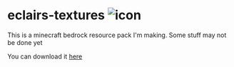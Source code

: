 # eclairs-textures ![icon](https://github.com/sweet-eclair/eclairs-textures/raw/main/pack_icon.png|width=100)

This is a minecraft bedrock resource pack I'm making. Some stuff may not be done yet

You can download it [here](https://github.com/sweet-eclair/eclairs-textures/raw/main/installable/eclairs-textures.mcpack)
